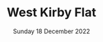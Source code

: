 ---
title: West Kirby Flat
pill:
support: 
image: 2022-12-18-West-Kirby-Flats.jpg
date: Sunday 18 December 2022
text: We zig-zag our way down "the flat" in West Kirby before heading up past Hickory's to Mount Road and Surrey Drive.
fb: https://fb.me/e/54IO5p3b7
---